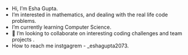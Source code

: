 -  Hi, I’m Esha Gupta.
-  I’m interested in mathematics, and dealing with the real life code problems.
-  I’m currently learning Computer Science.
- 💞️ I’m looking to collaborate on interesting coding challenges and team projects .
-  How to reach me instgagrem - _eshagupta2073.                    


